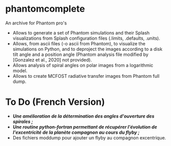 # phantomcomplete
An archive for Phantom pro's
- Allows to generate a set of Phantom simulations and their Splash visualizations from Splash configuration files (.limits, .defaults, .units). 
- Allows, from ascii files (-o ascii from Phantom), to visualize the simulations on Python, and to deproject the images according to a disk tilt angle and a position angle (Phantom analysis file modified by [Gonzalez et al., 2020] not provided).
- Allows analysis of spiral angles on polar images from a logarithmic model.
- Allows to create MCFOST radiative transfer images from Phantom full dump.

# To Do (French Version)
- ***Une amélioration de la détermination des angles d'ouverture des spirales ;***
- ***Une routine python-fortran permettant de récupérer l'évolution de l'excentricité de la planète compagnon au cours du flyby ;***
- Des fichiers moddump pour ajouter un flyby au compagnon excentrique.